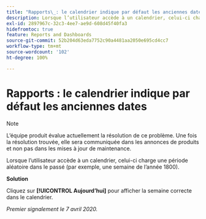 ```yaml
---
title: "Rapports\_: le calendrier indique par défaut les anciennes dates"
description: Lorsque l’utilisateur accède à un calendrier, celui-ci charge une période aléatoire dans le passé (par exemple, une semaine de l’année 1800).
exl-id: 2897967c-32c3-4ee7-ae9d-608d45f40fa3
hidefromtoc: true
feature: Reports and Dashboards
source-git-commit: 52b204d63eda7752c90a4481aa2050e695cd4cc7
workflow-type: tm+mt
source-wordcount: '102'
ht-degree: 100%

---
```


# Rapports : le calendrier indique par défaut les anciennes dates

>[!NOTE]
>
>L’équipe produit évalue actuellement la résolution de ce problème. Une fois la résolution trouvée, elle sera communiquée dans les annonces de produits et non pas dans les mises à jour de maintenance.

Lorsque l’utilisateur accède à un calendrier, celui-ci charge une période aléatoire dans le passé (par exemple, une semaine de l’année 1800).

**Solution**

Cliquez sur **[!UICONTROL Aujourd’hui]** pour afficher la semaine correcte dans le calendrier.


_Premier signalement le 7 avril 2020._

